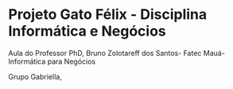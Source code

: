 # Projeto Gato Félix - Disciplina Informática e Negócios
Aula do Professor PhD, Bruno Zolotareff dos Santos- Fatec Mauá- Informática para Negócios

Grupo
Gabriella,
